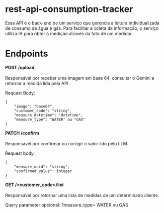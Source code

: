 # rest-api-consumption-tracker
Essa API é o back-end de um serviço que gerencia a leitura individualizada de consumo de água e gás. Para facilitar a coleta da informação, o serviço utiliza IA para obter a medição através da foto de um medidor.
# Endpoints
**POST /upload** <br>
<br>
Responsável por receber uma imagem em base 64, consultar o Gemini e retornar a medida lida pela API

Request Body:

    { 
        "image": "base64", 
        "customer_code": "string", 
        "measure_datetime": "datetime", 
        "measure_type": "WATER" ou "GAS"
    }
**PATCH /confirm**<br> 
<br>
Responsável por confirmar ou corrigir o valor lido pelo LLM.

Request body:

    { 
        "measure_uuid": "string", 
        "confirmed_value": integer 
    }
**GET /<customer_code>/list** <br>
<br>
Responsável por retornar uma lista de medidas de um determinado cliente.

Query parameter opcional: ?measure_type= WATER ou GAS
